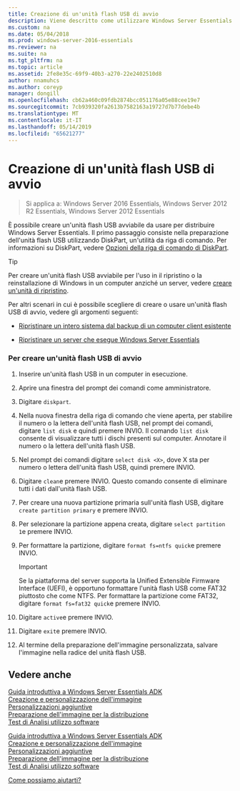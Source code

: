 ```yaml
---
title: Creazione di un'unità flash USB di avvio
description: Viene descritto come utilizzare Windows Server Essentials
ms.custom: na
ms.date: 05/04/2018
ms.prod: windows-server-2016-essentials
ms.reviewer: na
ms.suite: na
ms.tgt_pltfrm: na
ms.topic: article
ms.assetid: 2fe8e35c-69f9-40b3-a270-22e2402510d8
author: nnamuhcs
ms.author: coreyp
manager: dongill
ms.openlocfilehash: cb62a460c09fdb2874bcc051176a05e88cee19e7
ms.sourcegitcommit: 7cb939320fa2613b7582163a19727d7b77debe4b
ms.translationtype: MT
ms.contentlocale: it-IT
ms.lasthandoff: 05/14/2019
ms.locfileid: "65621277"
---
```

# <a name="create-a-bootable-usb-flash-drive"></a>Creazione di un'unità flash USB di avvio

>Si applica a: Windows Server 2016 Essentials, Windows Server 2012 R2 Essentials, Windows Server 2012 Essentials

È possibile creare un'unità flash USB avviabile da usare per distribuire Windows Server Essentials. Il primo passaggio consiste nella preparazione dell'unità flash USB utilizzando DiskPart, un'utilità da riga di comando. Per informazioni su DiskPart, vedere [Opzioni della riga di comando di DiskPart](https://go.microsoft.com/fwlink/?LinkId=207073).  


> [!TIP]
> Per creare un'unità flash USB avviabile per l'uso in il ripristino o la reinstallazione di Windows in un computer anziché un server, vedere [creare un'unità di ripristino](https://support.microsoft.com/help/4026852/windows-create-a-recovery-drive).
  
 Per altri scenari in cui è possibile scegliere di creare o usare un'unità flash USB di avvio, vedere gli argomenti seguenti:  
  
-   [Ripristinare un intero sistema dal backup di un computer client esistente](../manage/restore-a-full-system-from-an-existing-client-computer-backup.md)  
  
-   [Ripristinare un server che esegue Windows Server Essentials](../manage/restore-or-repair-your-server-running-windows-server-essentials.md)  

  
### <a name="to-create-a-bootable-usb-flash-drive"></a>Per creare un'unità flash USB di avvio  
  
1.  Inserire un'unità flash USB in un computer in esecuzione.  
  
2.  Aprire una finestra del prompt dei comandi come amministratore.  
  
3.  Digitare `diskpart`.  
  
4.  Nella nuova finestra della riga di comando che viene aperta, per stabilire il numero o la lettera dell'unità flash USB, nel prompt dei comandi, digitare `list disk` e quindi premere INVIO. Il comando `list disk` consente di visualizzare tutti i dischi presenti sul computer. Annotare il numero o la lettera dell'unità flash USB.  
  
5.  Nel prompt dei comandi digitare `select disk <X>`, dove X sta per numero o lettera dell'unità flash USB, quindi premere INVIO.  
  
6.  Digitare `clean`e premere INVIO. Questo comando consente di eliminare tutti i dati dall'unità flash USB.  
  
7.  Per creare una nuova partizione primaria sull'unità flash USB, digitare `create partition primary` e premere INVIO.  
  
8.  Per selezionare la partizione appena creata, digitare `select partition 1`e premere INVIO.  
  
9. Per formattare la partizione, digitare `format fs=ntfs quick`e premere INVIO.  
  
    > [!IMPORTANT]
    >  Se la piattaforma del server supporta la Unified Extensible Firmware Interface (UEFI), è opportuno formattare l'unità flash USB come FAT32 piuttosto che come NTFS. Per formattare la partizione come FAT32, digitare `format fs=fat32 quick`e premere INVIO.  
  
10. Digitare `active`e premere INVIO.  
  
11. Digitare `exit`e premere INVIO.  
  
12. Al termine della preparazione dell'immagine personalizzata, salvare l'immagine nella radice del unità flash USB.  
  
## <a name="see-also"></a>Vedere anche  

 [Guida introduttiva a Windows Server Essentials ADK](Getting-Started-with-the-Windows-Server-Essentials-ADK.md)   
 [Creazione e personalizzazione dell'immagine](Creating-and-Customizing-the-Image.md)   
 [Personalizzazioni aggiuntive](Additional-Customizations.md)   
 [Preparazione dell'immagine per la distribuzione](Preparing-the-Image-for-Deployment.md)   
 [Test di Analisi utilizzo software](Testing-the-Customer-Experience.md)   

 [Guida introduttiva a Windows Server Essentials ADK](../install/Getting-Started-with-the-Windows-Server-Essentials-ADK.md)   
 [Creazione e personalizzazione dell'immagine](../install/Creating-and-Customizing-the-Image.md)   
 [Personalizzazioni aggiuntive](../install/Additional-Customizations.md)   
 [Preparazione dell'immagine per la distribuzione](../install/Preparing-the-Image-for-Deployment.md)   
 [Test di Analisi utilizzo software](../install/Testing-the-Customer-Experience.md)   

 [Come possiamo aiutarti?](https://windows.microsoft.com/windows/support)
